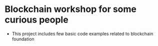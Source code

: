 # Blockchain workshop for some curious people

- This project includes few basic code examples related to blockchain foundation